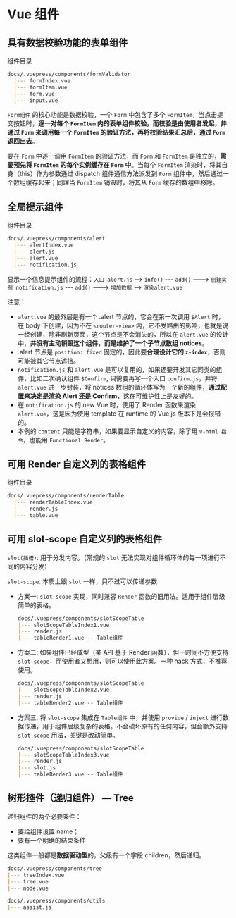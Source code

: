 # Vue 组件

## 具有数据校验功能的表单组件

组件目录

``` md
docs/.vuepress/components/formValidator
  |--- formIndex.vue
  |--- formItem.vue
  |--- form.vue
  |--- input.vue
```

`Form组件` 的核心功能是数据校验，一个 `Form` 中包含了多个 `FormItem`，当点击提交按钮时，**逐一对每个 `FormItem` 内的表单组件校验，而校验是由使用者发起，并通过 `Form` 来调用每一个 `FormItem` 的验证方法，再将校验结果汇总后，通过 `Form` 返回出去**。

要在 `Form` 中逐一调用 `FormItem` 的验证方法，而 `Form` 和 `FormItem` 是独立的，**需要预先将 `FormItem` 的每个实例缓存在 `Form` 中**。当每个 `FormItem` 渲染时，将其自身（this）作为参数通过 dispatch 组件通信方法派发到 `Form` 组件中，然后通过一个数组缓存起来；同理当 `FormItem` 销毁时，将其从 `Form` 缓存的数组中移除。

<formValidator-formIndex />

## 全局提示组件

组件目录

``` md
docs/.vuepress/components/alert
  |--- alertIndex.vue
  |--- alert.js
  |--- alert.vue
  |--- notification.js
```

显示一个信息提示组件的流程：`入口 alert.js` --> `info()` --- `add()` ---> `创建实例 notification.js` --- `add()` ---> `增加数据` --> `渲染alert.vue`

<alert-alertIndex />

注意：

+ `alert.vue` 的最外层是有一个 .alert 节点的，它会在第一次调用 `$Alert` 时，在 body 下创建，因为不在 `<router-view>` 内，它不受路由的影响，也就是说一经创建，除非刷新页面，这个节点是不会消失的，所以在 `alert.vue` 的设计中，**并没有主动销毁这个组件，而是维护了一个子节点数组 notices**。
+ .alert 节点是 `position: fixed` 固定的，因此要**合理设计它的 `z-index`**，否则可能被其它节点遮挡。
+ `notification.js` 和 `alert.vue` 是可以复用的，如果还要开发其它同类的组件，比如二次确认组件 `$Confirm`, 只需要再写一个入口 `confirm.js`，并将 `alert.vue` 进一步封装，将 notices 数组的循环体写为一个新的组件，**通过配置来决定是渲染 Alert 还是 Confirm**，这在可维护性上是友好的。
+ 在 `notification.js` 的 new Vue 时，使用了 Render 函数来渲染 `alert.vue`，这是因为使用 template 在 runtime 的 Vue.js 版本下是会报错的。
+ 本例的 `content` 只能是字符串，如果要显示自定义的内容，除了用 `v-html 指令`，也能用 `Functional Render`。

## 可用 Render 自定义列的表格组件

组件目录

``` md
docs/.vuepress/components/renderTable
  |--- renderTableIndex.vue
  |--- render.js
  |--- table.vue
```

<renderTable-renderTableIndex />

## 可用 slot-scope 自定义列的表格组件

`slot(插槽)`: 用于分发内容。（常规的 `slot` 无法实现对组件循环体的每一项进行不同的内容分发）

`slot-scope`: 本质上跟 `slot` 一样，只不过可以传递参数

+ 方案一: `slot-scope` 实现，同时兼容 `Render` 函数的旧用法。适用于组件层级简单的表格。

  ``` md
  docs/.vuepress/components/slotScopeTable
  |--- slotScopeTableIndex1.vue
  |--- render.js
  |--- tableRender1.vue -- Table组件
  ```

  <slotScopeTable-slotScopeTableIndex1 />

+ 方案二: 如果组件已经成型（某 API 基于 Render 函数），但一时间不方便支持 `slot-scope`，而使用者又想用，则可以使用此方案。一种 hack 方式，不推荐使用。

  ``` md
  docs/.vuepress/components/slotScopeTable
  |--- slotScopeTableIndex2.vue
  |--- render.js
  |--- tableRender2.vue -- Table组件
  ```

  <slotScopeTable-slotScopeTableIndex2 />

+ 方案三: 将 `slot-scope` 集成在 `Table组件` 中，并使用 `provide` / `inject` 进行数据传递，用于组件层级复杂的表格。不会破坏原有的任何内容，但会额外支持 `slot-scope` 用法，关键是改动简单。

  ``` md
  docs/.vuepress/components/slotScopeTable
  |--- slotScopeTableIndex3.vue
  |--- render.js
  |--- slot.js
  |--- tableRender3.vue -- Table组件
  ```

  <slotScopeTable-slotScopeTableIndex3 />

## 树形控件（递归组件） — Tree

递归组件的两个必要条件：

+ 要给组件设置 name；
+ 要有一个明确的结束条件

这类组件一般都是**数据驱动型**的，父级有一个字段 children，然后递归。

``` md
docs/.vuepress/components/tree
|--- treeIndex.vue
|--- tree.vue
|--- node.vue

docs/.vuepress/components/utils
|--- assist.js
```

<tree-treeIndex />

